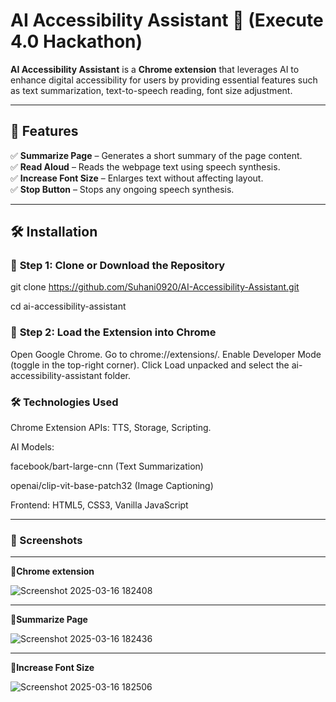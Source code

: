 # AI Accessibility Assistant 🚀 (Execute 4.0 Hackathon)

**AI Accessibility Assistant** is a **Chrome extension**  that leverages AI to enhance digital accessibility for users by providing essential features such as text summarization, text-to-speech reading, font size adjustment.

---

## 📖 Features
✅ **Summarize Page** – Generates a short summary of the page content.  
✅ **Read Aloud** – Reads the webpage text using speech synthesis.  
✅ **Increase Font Size** – Enlarges text without affecting layout.    
✅ **Stop Button** – Stops any ongoing speech synthesis.  

---

## 🛠 Installation

### 🔹 **Step 1: Clone or Download the Repository**

git clone https://github.com/Suhani0920/AI-Accessibility-Assistant.git

cd ai-accessibility-assistant

### 🔹 **Step 2: Load the Extension into Chrome**

Open Google Chrome.
Go to chrome://extensions/.
Enable Developer Mode (toggle in the top-right corner).
Click Load unpacked and select the ai-accessibility-assistant folder.

### 🛠 Technologies Used

Chrome Extension APIs: TTS, Storage, Scripting.

AI Models:

facebook/bart-large-cnn (Text Summarization)

openai/clip-vit-base-patch32 (Image Captioning)

Frontend: HTML5, CSS3, Vanilla JavaScript

---

### 🌟 Screenshots
---

 📜**Chrome extension** 
 

![Screenshot 2025-03-16 182408](https://github.com/user-attachments/assets/83789c26-b1e7-4142-948e-4ebabd2174f7)

---


 📜**Summarize Page** 
 

![Screenshot 2025-03-16 182436](https://github.com/user-attachments/assets/37e5793a-272e-4d64-a120-b55c4eb39b50)

---


 📜**Increase Font Size** 
 

![Screenshot 2025-03-16 182506](https://github.com/user-attachments/assets/92e82943-b668-4d61-9001-a9f1d09c5d36)







